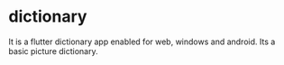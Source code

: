 # dictionary

It is a flutter dictionary app enabled for web, windows and android. Its a basic picture dictionary.
